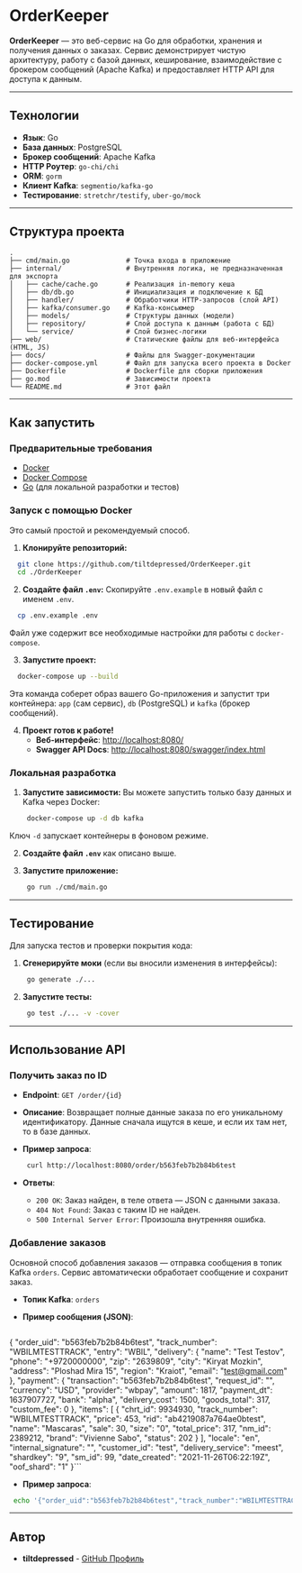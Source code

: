 # OrderKeeper

**OrderKeeper** — это веб-сервис на Go для обработки, хранения и получения данных о заказах. Сервис демонстрирует чистую архитектуру, работу с базой данных, кеширование, взаимодействие с брокером сообщений (Apache Kafka) и предоставляет HTTP API для доступа к данным.

---

## Технологии

- **Язык**: Go
- **База данных**: PostgreSQL
- **Брокер сообщений**: Apache Kafka
- **HTTP Роутер**: `go-chi/chi`
- **ORM**: `gorm`
- **Клиент Kafka**: `segmentio/kafka-go`
- **Тестирование**: `stretchr/testify`, `uber-go/mock`

---

## Структура проекта

```
.
├── cmd/main.go              # Точка входа в приложение
├── internal/                # Внутренняя логика, не предназначенная для экспорта
│   ├── cache/cache.go       # Реализация in-memory кеша
│   ├── db/db.go             # Инициализация и подключение к БД
│   ├── handler/             # Обработчики HTTP-запросов (слой API)
│   ├── kafka/consumer.go    # Kafka-консьюмер
│   ├── models/              # Структуры данных (модели)
│   ├── repository/          # Слой доступа к данным (работа с БД)
│   └── service/             # Слой бизнес-логики
├── web/                     # Статические файлы для веб-интерфейса (HTML, JS)
├── docs/                    # Файлы для Swagger-документации
├── docker-compose.yml       # Файл для запуска всего проекта в Docker
├── Dockerfile               # Dockerfile для сборки приложения
├── go.mod                   # Зависимости проекта
└── README.md                # Этот файл
```

---

## Как запустить

### Предварительные требования

- [Docker](https://www.docker.com/)
- [Docker Compose](https://docs.docker.com/compose/)
- [Go](https://golang.org/) (для локальной разработки и тестов)

### Запуск с помощью Docker

Это самый простой и рекомендуемый способ.

1. **Клонируйте репозиторий:**

  ```bash
    git clone https://github.com/tiltdepressed/OrderKeeper.git
    cd ./OrderKeeper
  ```

2. **Создайте файл `.env`:**
    Скопируйте `.env.example` в новый файл с именем `.env`.

  ```bash
    cp .env.example .env
  ```

  Файл уже содержит все необходимые настройки для работы с `docker-compose`.

3. **Запустите проект:**

  ```bash
    docker-compose up --build
  ```

  Эта команда соберет образ вашего Go-приложения и запустит три контейнера: `app` (сам сервис), `db` (PostgreSQL) и `kafka` (брокер сообщений).

4. **Проект готов к работе!**
    - **Веб-интерфейс**: [http://localhost:8080/](http://localhost:8080/)
    - **Swagger API Docs**: [http://localhost:8080/swagger/index.html](http://localhost:8080/swagger/index.html)

### Локальная разработка

1. **Запустите зависимости:**
    Вы можете запустить только базу данных и Kafka через Docker:

   ```bash
    docker-compose up -d db kafka
   ```

  Ключ `-d` запускает контейнеры в фоновом режиме.

2. **Создайте файл `.env`** как описано выше.

3. **Запустите приложение:**

   ```bash
    go run ./cmd/main.go
   ```

---

## Тестирование

Для запуска тестов и проверки покрытия кода:

1. **Сгенерируйте моки** (если вы вносили изменения в интерфейсы):

   ```bash
    go generate ./...
   ```

2. **Запустите тесты:**

   ```bash
    go test ./... -v -cover
   ```

---

## Использование API

### Получить заказ по ID

- **Endpoint**: `GET /order/{id}`
- **Описание**: Возвращает полные данные заказа по его уникальному идентификатору. Данные сначала ищутся в кеше, и если их там нет, то в базе данных.
- **Пример запроса**:

   ```bash
    curl http://localhost:8080/order/b563feb7b2b84b6test
   ```

- **Ответы**:
  - `200 OK`: Заказ найден, в теле ответа — JSON с данными заказа.
  - `404 Not Found`: Заказ с таким ID не найден.
  - `500 Internal Server Error`: Произошла внутренняя ошибка.

### Добавление заказов

Основной способ добавления заказов — отправка сообщения в топик Kafka `orders`. Сервис автоматически обработает сообщение и сохранит заказ.

- **Топик Kafka**: `orders`
- **Пример сообщения (JSON)**:

   ```json
 {
    "order_uid": "b563feb7b2b84b6test",
    "track_number": "WBILMTESTTRACK",
    "entry": "WBIL",
    "delivery": {
       "name": "Test Testov",
       "phone": "+9720000000",
       "zip": "2639809",
       "city": "Kiryat Mozkin",
       "address": "Ploshad Mira 15",
       "region": "Kraiot",
       "email": "test@gmail.com"
    },
    "payment": {
       "transaction": "b563feb7b2b84b6test",
       "request_id": "",
       "currency": "USD",
       "provider": "wbpay",
       "amount": 1817,
       "payment_dt": 1637907727,
       "bank": "alpha",
       "delivery_cost": 1500,
       "goods_total": 317,
       "custom_fee": 0
    },
    "items": [
       {
          "chrt_id": 9934930,
          "track_number": "WBILMTESTTRACK",
          "price": 453,
          "rid": "ab4219087a764ae0btest",
          "name": "Mascaras",
          "sale": 30,
          "size": "0",
          "total_price": 317,
          "nm_id": 2389212,
          "brand": "Vivienne Sabo",
          "status": 202
       }
    ],
    "locale": "en",
    "internal_signature": "",
    "customer_id": "test",
    "delivery_service": "meest",
    "shardkey": "9",
    "sm_id": 99,
    "date_created": "2021-11-26T06:22:19Z",
    "oof_shard": "1"
 }```
-   **Пример запроса**:
   ```bash
    echo '{"order_uid":"b563feb7b2b84b6test","track_number":"WBILMTESTTRACK","entry":"WBIL","delivery":{"name":"Test Testov","phone":"+9720000000","zip":"2639809","city":"Kiryat Mozkin","address":"Ploshad Mira 15","region":"Kraiot","email":"test@gmail.com"},"payment":{"transaction":"b563feb7b2b84b6test","request_id":"","currency":"USD","provider":"wbpay","amount":1817,"payment_dt":1637907727,"bank":"alpha","delivery_cost":1500,"goods_total":317,"custom_fee":0},"items":[{"chrt_id":9934930,"track_number":"WBILMTESTTRACK","price":453,"rid":"ab4219087a764ae0btest","name":"Mascaras","sale":30,"size":"0","total_price":317,"nm_id":2389212,"brand":"Vivienne Sabo","status":202}],"locale":"en","internal_signature":"","customer_id":"test","delivery_service":"meest","shardkey":"9","sm_id":99,"date_created":"2021-11-26T06:22:19Z","oof_shard":"1"}' | docker-compose exec -T kafka kafka-console-producer --broker-list kafka:29092 --topic orders
   ```

---

## Автор

- **tiltdepressed** - [GitHub Профиль](https://github.com/tiltdepressed)
